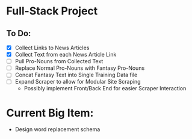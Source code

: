 # Full-Stack Project

## To Do:
- [x] Collect Links to News Articles
- [x] Collect Text from each News Article Link
- [ ] Pull Pro-Nouns from Collected Text
- [ ] Replace Normal Pro-Nouns with Fantasy Pro-Nouns
- [ ] Concat Fantasy Text into Single Training Data file
- [ ] Expand Scraper to allow for Modular Site Scraping
  - Possibly implement Front/Back End for easier Scraper Interaction
  
# Current Big Item:
- Design word replacement schema
